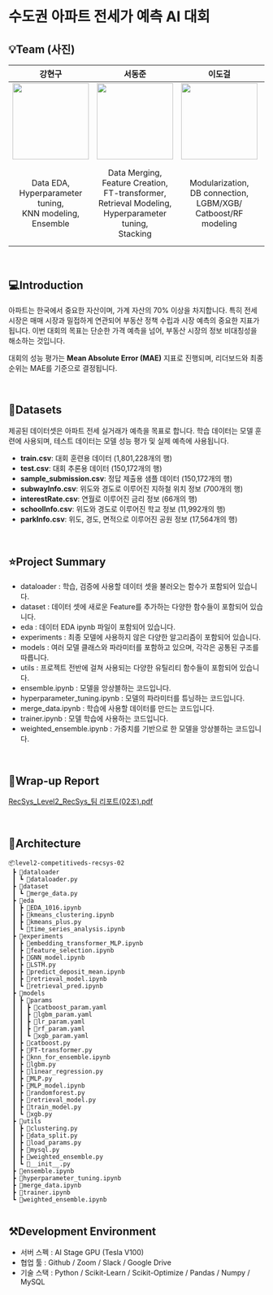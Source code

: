 # 수도권 아파트 전세가 예측 AI 대회

## 💡Team (사진)

| 강현구 | 서동준 | 이도걸 | 이수미 | 최윤혜 |
|:---:|:---:|:---:|:---:|:---:|
| <img src="https://github.com/user-attachments/assets/92253cc6-6b10-4245-a2c0-d2890cdad1b5" style="width:150px; height:150px;"/> | <img src="https://github.com/user-attachments/assets/67d55bee-4817-4401-98aa-d276a00546ad" style="width:150px; height:150px;"/> | <img src="https://github.com/user-attachments/assets/896c0009-4741-42c1-a8f5-ae66ba33397b" style="width:150px; height:150px;"/> | <img src="https://github.com/user-attachments/assets/f649e5ee-c338-4883-aad0-9a77f3fe2381" style="width:150px; height:150px;"/> | <img src="https://github.com/user-attachments/assets/b3de7f45-454e-4907-a618-c653f381a4d6" style="width:150px; height:150px;"/> |
| Data EDA, <br>Hyperparameter <br>tuning, <br>KNN modeling, Ensemble | Data Merging, <br>Feature Creation, <br>FT-transformer, <br>Retrieval Modeling, <br>Hyperparameter tuning, <br>Stacking | Modularization, <br>DB connection, <br>LGBM/XGB/<br>Catboost/RF<br> modeling | Time series analysis, <br>LSTM modeling, <br>Feature selection work, <br>Clustering, <br>Data Merging, <br>Ensemble | Deep learning <br>modeling, <br>MLP, <br>GNN modeling, <br>Added features <br>to the dataset |


</br>

## 💻Introduction
아파트는 한국에서 중요한 자산이며, 가계 자산의 70% 이상을 차지합니다. 특히 전세 시장은 매매 시장과 밀접하게 연관되어 부동산 정책 수립과 시장 예측의 중요한 지표가 됩니다. 이번 대회의 목표는 단순한 가격 예측을 넘어, 부동산 시장의 정보 비대칭성을 해소하는 것입니다.

대회의 성능 평가는 **Mean Absolute Error (MAE)** 지표로 진행되며, 리더보드와 최종 순위는 MAE를 기준으로 결정됩니다.

</br>

## 💾Datasets
제공된 데이터셋은 아파트 전세 실거래가 예측을 목표로 합니다. 학습 데이터는 모델 훈련에 사용되며, 테스트 데이터는 모델 성능 평가 및 실제 예측에 사용됩니다.
- **train.csv**: 대회 훈련용 데이터 (1,801,228개의 행)
- **test.csv**: 대회 추론용 데이터 (150,172개의 행)
- **sample_submission.csv**: 정답 제출용 샘플 데이터 (150,172개의 행)
- **subwayInfo.csv**: 위도와 경도로 이루어진 지하철 위치 정보 (700개의 행)
- **interestRate.csv**: 연월로 이루어진 금리 정보 (66개의 행)
- **schoolInfo.csv**: 위도와 경도로 이루어진 학교 정보 (11,992개의 행)
- **parkInfo.csv**: 위도, 경도, 면적으로 이루어진 공원 정보 (17,564개의 행)


</br>

## ⭐Project Summary
- dataloader : 학습, 검증에 사용할 데이터 셋을 불러오는 함수가 포함되어 있습니다.
- dataset : 데이터 셋에 새로운 Feature를 추가하는 다양한 함수들이 포함되어 있습니다.
- eda : 데이터 EDA ipynb 파일이 포함되어 있습니다.
- experiments : 최종 모델에 사용하지 않은 다양한 알고리즘이 포함되어 있습니다. 
- models : 여러 모델 클래스와 파라미터를 포함하고 있으며, 각각은 공통된 구조를 따릅니다.
- utils : 프로젝트 전반에 걸쳐 사용되는 다양한 유틸리티 함수들이 포함되어 있습니다.
- ensemble.ipynb : 모델을 앙상블하는 코드입니다.
- hyperparameter_tuning.ipynb : 모델의 파라미터를 튜닝하는 코드입니다.
- merge_data.ipynb : 학습에 사용할 데이터를 만드는 코드입니다.
- trainer.ipynb : 모델 학습에 사용하는 코드입니다.
- weighted_ensemble.ipynb : 가중치를 기반으로 한 모델을 앙상블하는 코드입니다.

</br>

## 📑Wrap-up Report
[RecSys_Level2_RecSys_팀 리포트(02조).pdf]()


</br>

## 📂Architecture
```
📦level2-competitiveds-recsys-02
 ┣ 📂dataloader
 ┃ ┗ 📜dataloader.py
 ┣ 📂dataset
 ┃ ┗ 📜merge_data.py
 ┣ 📂eda
 ┃ ┣ 📜EDA_1016.ipynb
 ┃ ┣ 📜kmeans_clustering.ipynb
 ┃ ┣ 📜kmeans_plus.py
 ┃ ┗ 📜time_series_analysis.ipynb
 ┣ 📂experiments
 ┃ ┣ 📜embedding_transformer_MLP.ipynb
 ┃ ┣ 📜feature_selection.ipynb
 ┃ ┣ 📜GNN_model.ipynb
 ┃ ┣ 📜LSTM.py
 ┃ ┣ 📜predict_deposit_mean.ipynb
 ┃ ┣ 📜retrieval_model.ipynb
 ┃ ┗ 📜retrieval_pred.ipynb
 ┣ 📂models
 ┃ ┣ 📂params
 ┃ ┃ ┣ 📜catboost_param.yaml
 ┃ ┃ ┣ 📜lgbm_param.yaml
 ┃ ┃ ┣ 📜lr_param.yaml
 ┃ ┃ ┣ 📜rf_param.yaml
 ┃ ┃ ┗ 📜xgb_param.yaml
 ┃ ┣ 📜catboost.py
 ┃ ┣ 📜FT-transformer.py
 ┃ ┣ 📜knn_for_ensemble.ipynb
 ┃ ┣ 📜lgbm.py
 ┃ ┣ 📜linear_regression.py
 ┃ ┣ 📜MLP.py
 ┃ ┣ 📜MLP_model.ipynb
 ┃ ┣ 📜randomforest.py
 ┃ ┣ 📜retrieval_model.py
 ┃ ┣ 📜train_model.py
 ┃ ┗ 📜xgb.py
 ┣ 📂utils
 ┃ ┣ 📜clustering.py
 ┃ ┣ 📜data_split.py
 ┃ ┣ 📜load_params.py
 ┃ ┣ 📜mysql.py
 ┃ ┣ 📜weighted_ensemble.py
 ┃ ┗ 📜__init__.py
 ┣ 📜ensemble.ipynb
 ┣ 📜hyperparameter_tuning.ipynb
 ┣ 📜merge_data.ipynb
 ┣ 📜trainer.ipynb
 ┗ 📜weighted_ensemble.ipynb
            
```

## ⚒️Development Environment
- 서버 스펙 : AI Stage GPU (Tesla V100)
- 협업 툴 : Github / Zoom / Slack / Google Drive 
- 기술 스택 : Python / Scikit-Learn / Scikit-Optimize / Pandas / Numpy / MySQL
